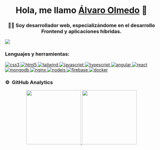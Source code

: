 <div align="center">
<h1 align="center">Hola, me llamo <a href="https://alvarolmedo.com">Álvaro Olmedo</a> 👋</h1>
<h3 align="center">👨‍💻 Soy desarrollador web, especializándome en el desarrollo Frontend y aplicaciones híbridas.</h3>
</div>
<img src="https://media.licdn.com/dms/image/D4D16AQHigNbnef9bsQ/profile-displaybackgroundimage-shrink_200_800/0/1707408596143?e=2147483647&v=beta&t=tXL_HuPPHkO9wermjJPLe73G53UpXDPGIa8SGU6Ygoo">

<h3 align="left">Lenguajes y herramientas:</h3>
<p align="left">
	<a href="https://www.w3schools.com/css/" target="_blank">
	    <img src="https://img.shields.io/badge/CSS3-1572B6?style=for-the-badge&logo=css3&logoColor=white" alt="css3" />
	</a>
	<a href="https://www.w3.org/html/" target="_blank">
	    <img src="https://img.shields.io/badge/HTML5-E34F26?style=for-the-badge&logo=html5&logoColor=white" alt="html5" />
	</a>
	<a href="https://tailwindcss.com/" target="_blank">
	    <img src="https://img.shields.io/badge/Tailwind_CSS-38B2AC?style=for-the-badge&logo=tailwind-css&logoColor=white" alt="tailwind" />
	</a>
	<a href="https://developer.mozilla.org/en-US/docs/Web/JavaScript" target="_blank">
	    <img src="https://img.shields.io/badge/JavaScript-F7DF1E?style=for-the-badge&logo=javascript&logoColor=black" alt="javascript" />
	</a>
	<a href="https://www.typescriptlang.org/" target="_blank">
	    <img src="https://img.shields.io/badge/TypeScript-007ACC?style=for-the-badge&logo=typescript&logoColor=white" alt="typescript" />
	</a>
	<a href="https://angular.io" target="_blank">
	    <img src="https://img.shields.io/badge/Angular-DD0031?style=for-the-badge&logo=angular&logoColor=white" alt="angular" />
	</a>
	<a href="https://reactjs.org/" target="_blank">
	    <img src="https://img.shields.io/badge/React-61DAFB?style=for-the-badge&logo=react&logoColor=black" alt="react" />
	</a>
	<a href="https://www.mongodb.com/" target="_blank">
	    <img src="https://img.shields.io/badge/MongoDB-4EA94B?style=for-the-badge&logo=mongodb&logoColor=white" alt="mongodb" />
	</a>
	<a href="https://www.nginx.com" target="_blank">
	    <img src="https://img.shields.io/badge/Nginx-009639?style=for-the-badge&logo=nginx&logoColor=white" alt="nginx" />
	</a>
	<a href="https://nodejs.org" target="_blank">
	    <img src="https://img.shields.io/badge/Node.js-339933?style=for-the-badge&logo=nodedotjs&logoColor=white" alt="nodejs" />
	</a>
	<a href="https://firebase.google.com/" target="_blank">
	    <img src="https://img.shields.io/badge/Firebase-FFCA28?style=for-the-badge&logo=firebase&logoColor=black" alt="firebase" />
	</a>
	<a href="https://www.docker.com/" target="_blank">
	    <img src="https://img.shields.io/badge/Docker-2496ED?style=for-the-badge&logo=docker&logoColor=white" alt="docker" />
	</a>
</p>

### ⚙️ &nbsp;GitHub Analytics

<p align="center">
<a href="https://github.com/AlvaroOlmedo96">
  <img height="180em" src="https://github-readme-stats-eight-theta.vercel.app/api?username=AlvaroOlmedo96&show_icons=true&theme=algolia&include_all_commits=true&count_private=true"/>
  <img height="180em" src="https://github-readme-stats-eight-theta.vercel.app/api/top-langs/?username=AlvaroOlmedo96&layout=compact&langs_count=8&theme=algolia"/>
</a>
</p>
